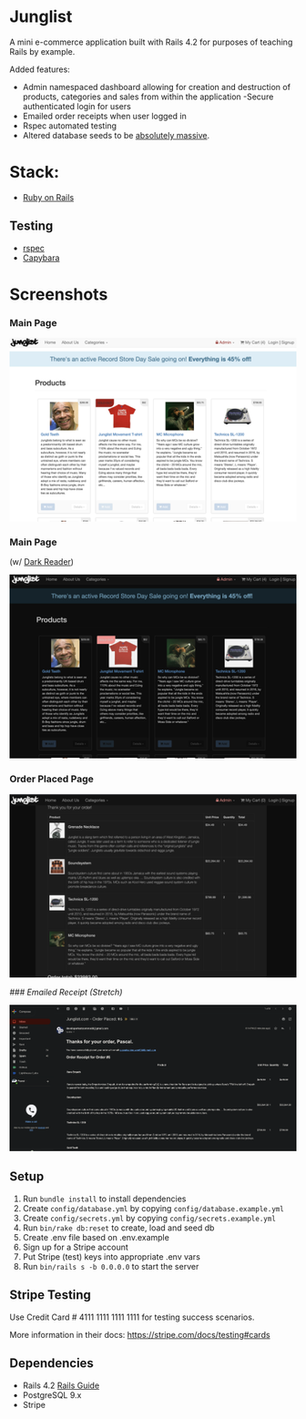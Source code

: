 # Junglist

A mini e-commerce application built with Rails 4.2 for purposes of teaching Rails by example.

Added features:

- Admin namespaced dashboard allowing for creation and destruction of products, categories and sales from within the application
  -Secure authenticated login for users
- Emailed order receipts when user logged in
- Rspec automated testing
- Altered database seeds to be [absolutely massive](https://www.youtube.com/watch?v=AlZpSd2lRJQ).

# Stack:

- [Ruby on Rails](https://rubyonrails.org/)

## Testing

- [rspec](https://rspec.info/)
- [Capybara](https://github.com/teamcapybara/capybara)

# Screenshots

### Main Page

![Main Page](https://github.com/Commoddity/jungle-project/blob/master/docs/junglist1.png)

### Main Page

(w/ [Dark Reader](https://chrome.google.com/webstore/detail/dark-reader/eimadpbcbfnmbkopoojfekhnkhdbieeh?hl=en))

![Main Page](https://github.com/Commoddity/jungle-project/blob/master/docs/junglist2.png)

### Order Placed Page

![Order Placed](https://github.com/Commoddity/jungle-project/blob/master/docs/junglist3.png)

_### Emailed Receipt (Stretch)_

![Emailed Receipt Placed](https://github.com/Commoddity/jungle-project/blob/master/docs/junglist4.png)

## Setup

1. Run `bundle install` to install dependencies
2. Create `config/database.yml` by copying `config/database.example.yml`
3. Create `config/secrets.yml` by copying `config/secrets.example.yml`
4. Run `bin/rake db:reset` to create, load and seed db
5. Create .env file based on .env.example
6. Sign up for a Stripe account
7. Put Stripe (test) keys into appropriate .env vars
8. Run `bin/rails s -b 0.0.0.0` to start the server

## Stripe Testing

Use Credit Card # 4111 1111 1111 1111 for testing success scenarios.

More information in their docs: <https://stripe.com/docs/testing#cards>

## Dependencies

- Rails 4.2 [Rails Guide](http://guides.rubyonrails.org/v4.2/)
- PostgreSQL 9.x
- Stripe
